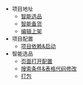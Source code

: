 <!-- _sidebar.md -->
<!-- 网页左边的侧边栏 -->


* 项目地址
    * [智能选品](/intelligentSelection/address.md)
    * [智能备货](/intelligentStocking/address.md)
    * [编辑上架](/editList/address.md)
* 项目配置
    * [项目依赖&启动](/common/config.md)
* 智能选品
    * [页面打开配置](/intelligentSelection/pages/页面打开配置.md)
    * [搜索条件&表格代码修改](/intelligentSelection/edit/代码修改.md)
    * [打包](/intelligentSelection/pack/打包流程.md)



[//]: # (* Typora+Docsify使用指南)

[//]: # (    * [Docsify使用指南]&#40;/ProjectDocs/Docsify使用指南.md&#41; <!--注意这里是相对路径-->)

[//]: # (    * [Typora+Docsify快速入门]&#40;/ProjectDocs/Typora+Docsify快速入门.md&#41;)

[//]: # (* Docsify部署)

[//]: # (    * [Docsify部署教程]&#40;/ProjectDocs/Docsify部署教程.md&#41;)

[//]: # ()
[//]: # ()
[//]: # ()
[//]: # (- **外部链接**)

[//]: # (- [我的CSDN]&#40;https://blog.csdn.net/qq_42322191&#41;)

[//]: # (- [docsify官网]&#40;https://docsify.js.org/#/&#41;)
